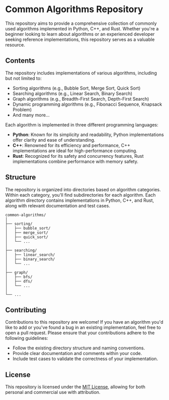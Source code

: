 # Common Algorithms Repository

This repository aims to provide a comprehensive collection of commonly used algorithms implemented in Python, C++, and Rust. Whether you're a beginner looking to learn about algorithms or an experienced developer seeking reference implementations, this repository serves as a valuable resource.

## Contents

The repository includes implementations of various algorithms, including but not limited to:

- Sorting algorithms (e.g., Bubble Sort, Merge Sort, Quick Sort)
- Searching algorithms (e.g., Linear Search, Binary Search)
- Graph algorithms (e.g., Breadth-First Search, Depth-First Search)
- Dynamic programming algorithms (e.g., Fibonacci Sequence, Knapsack Problem)
- And many more...

Each algorithm is implemented in three different programming languages:

- **Python**: Known for its simplicity and readability, Python implementations offer clarity and ease of understanding.
- **C++**: Renowned for its efficiency and performance, C++ implementations are ideal for high-performance computing.
- **Rust**: Recognized for its safety and concurrency features, Rust implementations combine performance with memory safety.

## Structure

The repository is organized into directories based on algorithm categories. Within each category, you'll find subdirectories for each algorithm. Each algorithm directory contains implementations in Python, C++, and Rust, along with relevant documentation and test cases.

```
common-algorithms/
│
├── sorting/
│   ├── bubble_sort/
│   ├── merge_sort/
│   ├── quick_sort/
│   └── ...
│
├── searching/
│   ├── linear_search/
│   ├── binary_search/
│   └── ...
│
├── graph/
│   ├── bfs/
│   ├── dfs/
│   └── ...
│
└── ...
```

## Contributing

Contributions to this repository are welcome! If you have an algorithm you'd like to add or you've found a bug in an existing implementation, feel free to open a pull request. Please ensure that your contributions adhere to the following guidelines:

- Follow the existing directory structure and naming conventions.
- Provide clear documentation and comments within your code.
- Include test cases to validate the correctness of your implementation.

## License

This repository is licensed under the [MIT License](LICENSE), allowing for both personal and commercial use with attribution.
